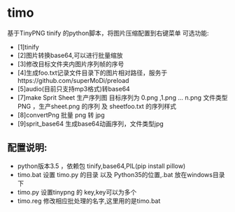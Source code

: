 # timo

基于TinyPNG tinify 的python脚本，将图片压缩配置到右键菜单
可选功能:
- [1]tinify 
- [2]图片转换base64,可以进行批量缩放 
- [3]修改目标文件夹内图片序列帧的序号 
- [4]生成foo.txt记录文件目录下的图片相对路径，服务于https://github.com/superMoDi/preload 
- [5]audio(目前只支持mp3格式)转base64
- [7]make Sprit Sheet 生产序列图 目标序列为 0.png ,1.png ... n.png 文件类型PNG ，生产sheet.png 的序列 及 sheetfoo.txt 的序列样式
- [8]convertPng 批量 png 转 jpg
- [9]sprit_base64 生成base64动画序列，文件类型jpg


配置说明:
-------------
* python版本3.5 ，依赖包 tinify,base64,PIL(pip install pillow)
* timo.bat 设置 timo.py 的目录 以及 Python35的位置,.bat 放在windows目录下
* timo.py 设置tinypng 的 key,key可以为多个
* timo.reg 修改相应批处理的名字,这里用的是timo.bat

